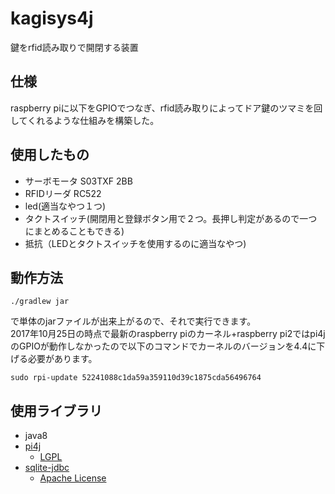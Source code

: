 # kagisys4j
鍵をrfid読み取りで開閉する装置

## 仕様
raspberry piに以下をGPIOでつなぎ、rfid読み取りによってドア鍵のツマミを回してくれるような仕組みを構築した。


## 使用したもの
- サーボモータ S03TXF 2BB
- RFIDリーダ RC522
- led(適当なやつ１つ)
- タクトスイッチ(開閉用と登録ボタン用で２つ。長押し判定があるので一つにまとめることもできる)
- 抵抗（LEDとタクトスイッチを使用するのに適当なやつ)

## 動作方法
```
./gradlew jar
```

で単体のjarファイルが出来上がるので、それで実行できます。  
2017年10月25日の時点で最新のraspberry piのカーネル+raspberry pi2ではpi4jのGPIOが動作しなかったので以下のコマンドでカーネルのバージョンを4.4に下げる必要があります。

```
sudo rpi-update 52241088c1da59a359110d39c1875cda56496764
```

## 使用ライブラリ  
- java8
- [pi4j](http://pi4j.com/)
   - [LGPL](http://pi4j.com/license.html)
- [sqlite-jdbc](https://bitbucket.org/xerial/sqlite-jdbc)
   - [Apache License](http://www.apache.org/licenses/LICENSE-2.0)
